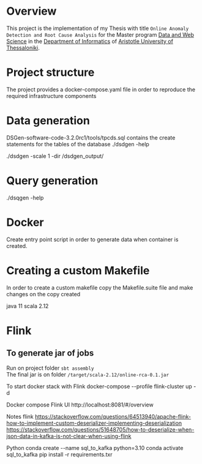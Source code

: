 # Overview
This project is the implementation of my Thesis with title `Online Anomaly Detection and Root Cause Analysis` for the Master program [Data and Web Science](https://dws.csd.auth.gr/) in the [Department of Informatics](https://www.csd.auth.gr/en/) of [Aristotle University of Thessaloniki](https://www.auth.gr/en/).

# Project structure
The project provides a docker-compose.yaml file in order to reproduce the required infrastructure components

# Data generation
DSGen-software-code-3.2.0rc1/tools/tpcds.sql contains the create statements for the tables of the database
./dsdgen -help

./dsdgen -scale 1 -dir /dsdgen_output/

# Query generation
./dsqgen -help

# Docker
Create entry point script in order to generate data when container is created.

# Creating a custom Makefile
In order to create a custom makefile copy the Makefile.suite file and make changes on the copy created


java 11
scala 2.12


# Flink
## To generate jar of jobs
Run on project folder `sbt assembly`  
The final jar is on folder `/target/scala-2.12/online-rca-0.1.jar`

To start docker stack with Flink
docker-compose --profile flink-cluster up -d

Docker compose
Flink UI http://localhost:8081/#/overview


Notes flink
https://stackoverflow.com/questions/64513940/apache-flink-how-to-implement-custom-deserializer-implementing-deserialization
https://stackoverflow.com/questions/51648705/how-to-deserialize-when-json-data-in-kafka-is-not-clear-when-using-flink

Python
conda create --name sql_to_kafka python=3.10
conda activate sql_to_kafka
pip install -r requirements.txr
